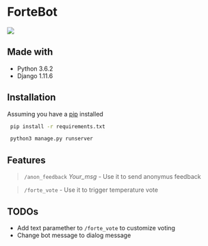  # ForteBot
<img src="https://i.imgur.com/QjbPpNc.png">

## Made with
 * Python 3.6.2
 * Django 1.11.6
 
## Installation

Assuming you have a [pip](https://pip.pypa.io/en/stable/installing/) installed
```bash
 pip install -r requirements.txt
```

```bash
 python3 manage.py runserver
```
## Features
>`/anon_feedback`  *Your_msg* - Use it to send anonymus feedback

>`/forte_vote` - Use it to trigger temperature vote

## TODOs

 * Add text paramether to `/forte_vote` to customize voting
 * Change bot message to dialog message
